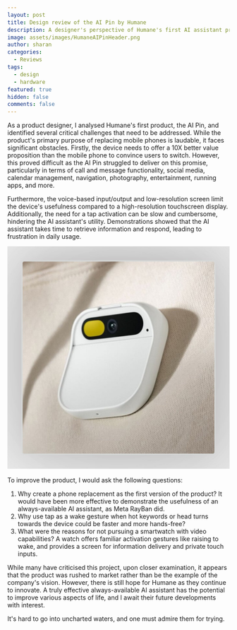 ```yaml
---
layout: post
title: Design review of the AI Pin by Humane
description: A designer's perspective of Humane's first AI assistant product, the AI Pin
image: assets/images/HumaneAIPinHeader.png
author: sharan
categories:
  - Reviews
tags:
  - design
  - hardware
featured: true
hidden: false
comments: false
---
```

As a product designer, I analysed Humane's first product, the AI Pin, and identified several critical challenges that need to be addressed. While the product's primary purpose of replacing mobile phones is laudable, it faces significant obstacles. Firstly, the device needs to offer a 10X better value proposition than the mobile phone to convince users to switch. However, this proved difficult as the AI Pin struggled to deliver on this promise, particularly in terms of call and message functionality, social media, calendar management, navigation, photography, entertainment, running apps, and more.

Furthermore, the voice-based input/output and low-resolution screen limit the device's usefulness compared to a high-resolution touchscreen display. Additionally, the need for a tap activation can be slow and cumbersome, hindering the AI assistant's utility. Demonstrations showed that the AI assistant takes time to retrieve information and respond, leading to frustration in daily usage.

<img src="../assets/images/HumaneAIPin.jpeg">

To improve the product, I would ask the following questions:

1. Why create a phone replacement as the first version of the product? It would have been more effective to demonstrate the usefulness of an always-available AI assistant, as Meta RayBan did.
2. Why use tap as a wake gesture when hot keywords or head turns towards the device could be faster and more hands-free?
3. What were the reasons for not pursuing a smartwatch with video capabilities? A watch offers familiar activation gestures like raising to wake, and provides a screen for information delivery and private touch inputs.

While many have criticised this project, upon closer examination, it appears that the product was rushed to market rather than be the example of the company's vision. However, there is still hope for Humane as they continue to innovate. A truly effective always-available AI assistant has the potential to improve various aspects of life, and I await their future developments with interest. 

It's hard to go into uncharted waters, and one must admire them for trying.

